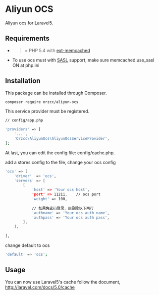 # Aliyun OCS
Aliyun ocs for Laravel5.

## Requirements

* >= PHP 5.4 with [ext-memcached](http://php.net/manual/en/book.memcached.php)
* To use ocs must with [SASL](http://docs.php.net/manual/en/memcached.setsaslauthdata.php) support, make sure memcached.use_sasl ON at php.ini

## Installation

This package can be installed through Composer.
```bash
composer require orzcc/aliyun-ocs
```

This service provider must be registered.
```bash
// config/app.php

'providers' => [
    '...',
    'Orzcc\AliyunOcs\AliyunOcsServiceProvider',
];
```

At last, you can edit the config file: config/cache.php.

add a stores config to the file, change your ocs config
```bash
'ocs' => [
    'driver'  => 'ocs',
    'servers' => [
        [
            'host' => 'Your ocs host',
            'port' => 11211,	// ocs port
            'weight' => 100,
            
            // 如果免密码登录，则删除以下两行
            'authname' => 'Your ocs auth name',
            'authpass' => 'Your ocs auth pass',
        ],
    ],
    
],
```

change default to ocs
```bash
'default' => 'ocs';
```

## Usage

You can now use Laravel5's cache follow the document, http://laravel.com/docs/5.0/cache